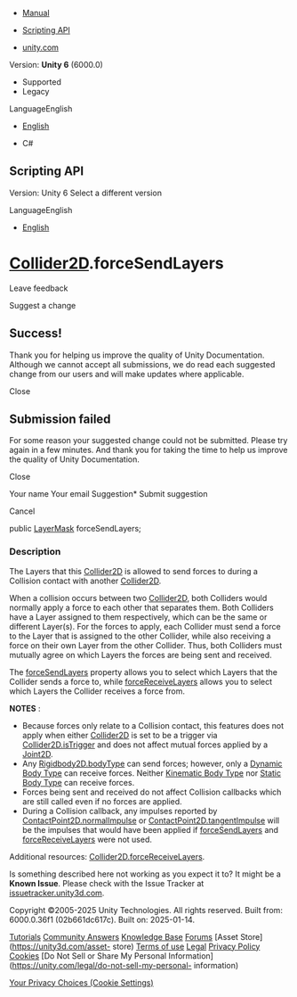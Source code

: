 [ ]()

  * [Manual](../Manual/index.html)
  * [Scripting API](../ScriptReference/index.html)

  * [unity.com](https://unity.com/)

Version: **Unity 6** (6000.0)

  * Supported
  * Legacy

LanguageEnglish

  * [English]()

  * C#

[ ](https://docs.unity3d.com)

## Scripting API

Version: Unity 6 Select a different version

LanguageEnglish

  * [English]()

#  [Collider2D](Collider2D.html).forceSendLayers

Leave feedback

Suggest a change

## Success!

Thank you for helping us improve the quality of Unity Documentation. Although
we cannot accept all submissions, we do read each suggested change from our
users and will make updates where applicable.

Close

## Submission failed

For some reason your suggested change could not be submitted. Please <a>try
again</a> in a few minutes. And thank you for taking the time to help us
improve the quality of Unity Documentation.

Close

Your name Your email Suggestion* Submit suggestion

Cancel

[ ]()

public [LayerMask](LayerMask.html) forceSendLayers;

### Description

The Layers that this [Collider2D](Collider2D.html) is allowed to send forces
to during a Collision contact with another [Collider2D](Collider2D.html).

When a collision occurs between two [Collider2D](Collider2D.html), both
Colliders would normally apply a force to each other that separates them. Both
Colliders have a Layer assigned to them respectively, which can be the same or
different Layer(s). For the forces to apply, each Collider must send a force
to the Layer that is assigned to the other Collider, while also receiving a
force on their own Layer from the other Collider. Thus, both Colliders must
mutually agree on which Layers the forces are being sent and received.  
  
The [forceSendLayers](Collider2D-forceSendLayers.html) property allows you to
select which Layers that the Collider sends a force to, while
[forceReceiveLayers](Collider2D-forceReceiveLayers.html) allows you to select
which Layers the Collider receives a force from.  
  
**NOTES** :

  * Because forces only relate to a Collision contact, this features does not apply when either [Collider2D](Collider2D.html) is set to be a trigger via [Collider2D.isTrigger](Collider2D-isTrigger.html) and does not affect mutual forces applied by a [Joint2D](Joint2D.html).
  * Any [Rigidbody2D.bodyType](Rigidbody2D-bodyType.html) can send forces; however, only a [Dynamic Body Type](RigidbodyType2D.Dynamic.html) can receive forces. Neither [Kinematic Body Type](RigidbodyType2D.Kinematic.html) nor [Static Body Type](RigidbodyType2D.Static.html) can receive forces.
  * Forces being sent and received do not affect Collision callbacks which are still called even if no forces are applied.
  * During a Collision callback, any impulses reported by [ContactPoint2D.normalImpulse](ContactPoint2D-normalImpulse.html) or [ContactPoint2D.tangentImpulse](ContactPoint2D-tangentImpulse.html) will be the impulses that would have been applied if [forceSendLayers](Collider2D-forceSendLayers.html) and [forceReceiveLayers](Collider2D-forceReceiveLayers.html) were not used.

Additional resources:
[Collider2D.forceReceiveLayers](Collider2D-forceReceiveLayers.html).

Is something described here not working as you expect it to? It might be a
**Known Issue**. Please check with the Issue Tracker at
[issuetracker.unity3d.com](https://issuetracker.unity3d.com).

Copyright ©2005-2025 Unity Technologies. All rights reserved. Built from:
6000.0.36f1 (02b661dc617c). Built on: 2025-01-14.

[Tutorials](https://unity3d.com/learn) [Community
Answers](https://answers.unity3d.com) [Knowledge
Base](https://support.unity3d.com/hc/en-us)
[Forums](https://forum.unity3d.com) [Asset Store](https://unity3d.com/asset-
store) [Terms of use](https://docs.unity3d.com/Manual/TermsOfUse.html)
[Legal](https://unity.com/legal) [Privacy
Policy](https://unity.com/legal/privacy-policy)
[Cookies](https://unity.com/legal/cookie-policy) [Do Not Sell or Share My
Personal Information](https://unity.com/legal/do-not-sell-my-personal-
information)

[Your Privacy Choices (Cookie Settings)](javascript:void\(0\);)

